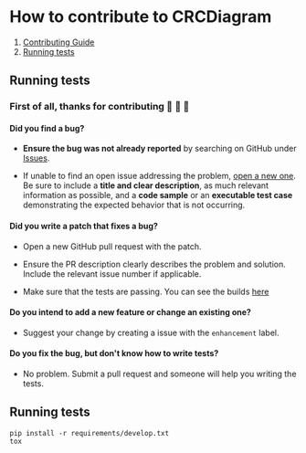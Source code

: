 # How to contribute to CRCDiagram

1. [Contributing Guide](#contributing)
2. [Running tests](#running_tests)

## Running tests <a name='contributing'></a>

### First of all, thanks for contributing :tada: :tada: :tada:

#### **Did you find a bug?**

* **Ensure the bug was not already reported** by searching on GitHub under [Issues](https://github.com/IuryAlves/CRCDiagram/issues).

* If unable to find an open issue addressing the problem, [open a new one](https://github.com/IuryAlves/CRCDiagram/issues/new). Be sure to include a **title and clear description**, as much relevant information as possible, and a **code sample** or an **executable test case** demonstrating the expected behavior that is not occurring.


#### **Did you write a patch that fixes a bug?**

* Open a new GitHub pull request with the patch.

* Ensure the PR description clearly describes the problem and solution. Include the relevant issue number if applicable.

* Make sure that the tests are passing. You can see the builds  [here](https://travis-ci.org/IuryAlves/CRCDiagram)

#### **Do you intend to add a new feature or change an existing one?**

* Suggest your change by creating a issue with the ```enhancement``` label.

#### **Do you fix the bug, but don't know how to write tests?**

* No problem. Submit a pull request and someone will help you writing the tests.



## Running tests <a name='running_tests'></a>

    pip install -r requirements/develop.txt
    tox



